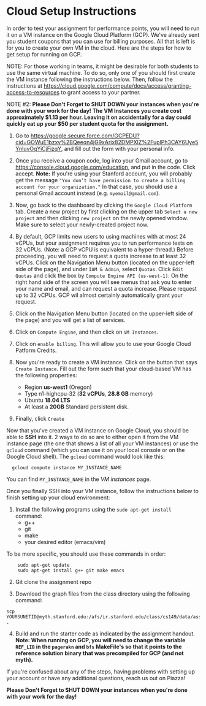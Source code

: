 # Cloud Setup Instructions #

In order to test your assignment for performance points, you will need to run it on a VM instance on the Google Cloud Platform (GCP). We've already sent you student coupons that you can use for billing purposes. All that is left is for you to create your own VM in the cloud. Here are the steps for how to get setup for running on GCP.

NOTE: For those working in teams, it might be desirable for both students to use the same virtual machine. To do so, only one of you should first create the VM instance following the instructions below. Then, follow the instructions at https://cloud.google.com/compute/docs/access/granting-access-to-resources to grant access to your partner.

NOTE #2: __Please Don't Forget to SHUT DOWN your instances when you're done with your work for the day!  The VM Instances you create cost approximately $1.13 per hour.  Leaving it on accidentally for a day could quickly eat up your $50 per student quota for the assignment.__
 
  1. Go to https://google.secure.force.com/GCPEDU?cid=GOWuE1bzxv%2BQeeqn4jG9xArix82DMPXlZ%2FuplPh3CAY6Uye5YnluvOqYiCjFizqY, and fill out the form with your personal info.
  
  2. Once you receive a coupon code, log into your Gmail account, go to https://console.cloud.google.com/education, and put in the code. Click accept. __Note:__ If you're using your Stanford account, you will probably get the message `"You don’t have permission to create a billing account for your organization."` In that case, you should use a personal Gmail account instead (e.g. `myemail@gmail.com`).
     
  3. Now, go back to the dashboard by clicking the `Google Cloud Platform` tab. Create a new project by first clicking on the upper tab `Select a new project` and then clicking `new project` on the newly opened window. Make sure to select your newly-created project now.
 
  4. By default, GCP limits new users to using machines with at most 24 vCPUs, but your assignment requires you to run performance tests on 32 vCPUs. (Note: a GCP vCPU is equivalent to a hyper-thread.)  Before proceeding, you will need to request a quota increase to at least 32 vCPUs. Click on the Navigation Menu button (located on the upper-left side of the page), and under `IAM & Admin`, select `Quotas`. Click `Edit Quotas` and click the box by `Compute Engine API (us-west-1)`.  On the right hand side of the screen you will see menus that ask you to enter your name and email, and can request a quota increase.  Please request up to 32 vCPUs.  GCP wil almost certainly automatically grant your request.

  5. Click on the Navigation Menu button (located on the upper-left side of the page) and you will get a list of services. 
  
  6. Click on `Compute Engine`, and then click on `VM Instances`. 
  
  7. Click on `enable billing`. This will allow you to use your Google Cloud Patform Credits. 
  
  8. Now you're ready to create a VM instance. Click on the button that says `Create Instance`. Fill out the form such that your cloud-based VM has the following properties: 
       - Region __us-west1__ (Oregon)
       - Type n1-highcpu-32 (__32 vCPUs__, __28.8 GB__ memory) 
       - Ubuntu __18.04 LTS__  
       - At least a __20GB__ Standard persistent disk.

  9. Finally, click `Create` 
  
Now that you've created a VM instance on Google Cloud, you should be able to __SSH__ into it. 2 ways to do so are to either open it from the VM instance page (the one that shows a list of all your VM instances) or use the `gcloud` command (which you can use it on your local console or on the Google Cloud shell). The `gcloud` command would look like this: 

      gcloud compute instance MY_INSTANCE_NAME

You can find `MY_INSTANCE_NAME` in the *VM instances* page.

Once you finally SSH into your VM instance, follow the instructions below to finish setting up your cloud environment:

  1. Install the following programs using the `sudo apt-get install` command:
      - g++ 
      - git 
      - make
      - your desired editor (emacs/vim)
      
  To be more specific, you should use these commands in order:  
     
        sudo apt-get update
        sudo apt-get install g++ git make emacs
        
  2. Git clone the assignment repo 
  
  3. Download the graph files from the class directory using the following command: 
  
    scp YOURSUNETID@myth.stanford.edu:/afs/ir.stanford.edu/class/cs149/data/asst3_graphs/all_graphs.tgz .
  
  4. Build and run the starter code as indicated by the assignment handout. __Note: When running on GCP, you will need to change the variable `REF_LIB` in the `pagerakn` and `bfs` MakeFile's so that it points to the reference solution binary that was precompiled for GCP (and not myth).__ 
  
If you're confused about any of the steps, having problems with setting up your account or have any additional questions, reach us out on Piazza!
  
__Please Don't Forget to SHUT DOWN your instances when you're done with your work for the day!__
